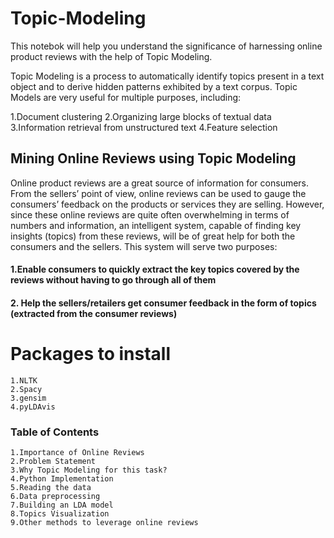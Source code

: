 # Topic-Modeling
This notebok will help you understand the significance of harnessing online product reviews with the help of Topic Modeling.

Topic Modeling is a process to automatically identify topics present in a text object and to derive hidden patterns exhibited by a text corpus. Topic Models are very useful for multiple purposes, including:

1.Document clustering
2.Organizing large blocks of textual data
3.Information retrieval from unstructured text
4.Feature selection

## Mining Online Reviews using Topic Modeling
Online product reviews are a great source of information for consumers. From the sellers’ point of view, online reviews can be used to gauge the consumers’ feedback on the products or services they are selling. However, since these online reviews are quite often overwhelming in terms of numbers and information, an intelligent system, capable of finding key insights (topics) from these reviews, will be of great help for both the consumers and the sellers. This system will serve two purposes:

#### 1.Enable consumers to quickly extract the key topics covered by the reviews without having to go through all of them
#### 2. Help the sellers/retailers get consumer feedback in the form of topics (extracted from the consumer reviews)
 
# Packages to install
    1.NLTK
    2.Spacy
    3.gensim
    4.pyLDAvis
### Table of Contents
    1.Importance of Online Reviews
    2.Problem Statement
    3.Why Topic Modeling for this task?
    4.Python Implementation
    5.Reading the data
    6.Data preprocessing
    7.Building an LDA model
    8.Topics Visualization
    9.Other methods to leverage online reviews


